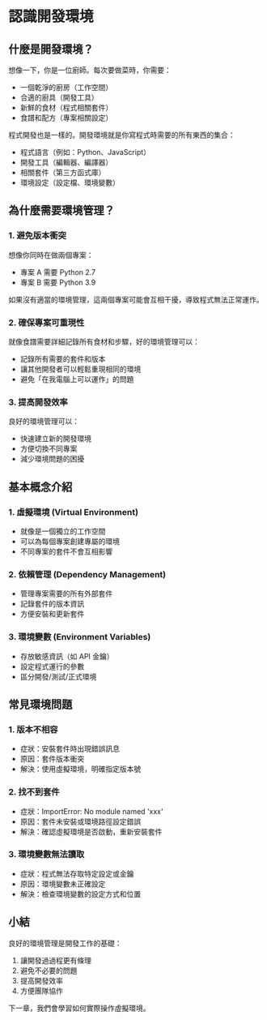 # 認識開發環境

## 什麼是開發環境？

想像一下，你是一位廚師。每次要做菜時，你需要：
- 一個乾淨的廚房（工作空間）
- 合適的廚具（開發工具）
- 新鮮的食材（程式相關套件）
- 食譜和配方（專案相關設定）

程式開發也是一樣的。開發環境就是你寫程式時需要的所有東西的集合：
- 程式語言（例如：Python、JavaScript）
- 開發工具（編輯器、編譯器）
- 相關套件（第三方函式庫）
- 環境設定（設定檔、環境變數）

## 為什麼需要環境管理？

### 1. 避免版本衝突
想像你同時在做兩個專案：
- 專案 A 需要 Python 2.7
- 專案 B 需要 Python 3.9

如果沒有適當的環境管理，這兩個專案可能會互相干擾，導致程式無法正常運作。

### 2. 確保專案可重現性
就像食譜需要詳細記錄所有食材和步驟，好的環境管理可以：
- 記錄所有需要的套件和版本
- 讓其他開發者可以輕鬆重現相同的環境
- 避免「在我電腦上可以運作」的問題

### 3. 提高開發效率
良好的環境管理可以：
- 快速建立新的開發環境
- 方便切換不同專案
- 減少環境問題的困擾

## 基本概念介紹

### 1. 虛擬環境 (Virtual Environment)
- 就像是一個獨立的工作空間
- 可以為每個專案創建專屬的環境
- 不同專案的套件不會互相影響

### 2. 依賴管理 (Dependency Management)
- 管理專案需要的所有外部套件
- 記錄套件的版本資訊
- 方便安裝和更新套件

### 3. 環境變數 (Environment Variables)
- 存放敏感資訊（如 API 金鑰）
- 設定程式運行的參數
- 區分開發/測試/正式環境

## 常見環境問題

### 1. 版本不相容
- 症狀：安裝套件時出現錯誤訊息
- 原因：套件版本衝突
- 解決：使用虛擬環境，明確指定版本號

### 2. 找不到套件
- 症狀：ImportError: No module named 'xxx'
- 原因：套件未安裝或環境路徑設定錯誤
- 解決：確認虛擬環境是否啟動，重新安裝套件

### 3. 環境變數無法讀取
- 症狀：程式無法存取特定設定或金鑰
- 原因：環境變數未正確設定
- 解決：檢查環境變數的設定方式和位置

## 小結

良好的環境管理是開發工作的基礎：
1. 讓開發過過程更有條理
2. 避免不必要的問題
3. 提高開發效率
4. 方便團隊協作

下一章，我們會學習如何實際操作虛擬環境。 